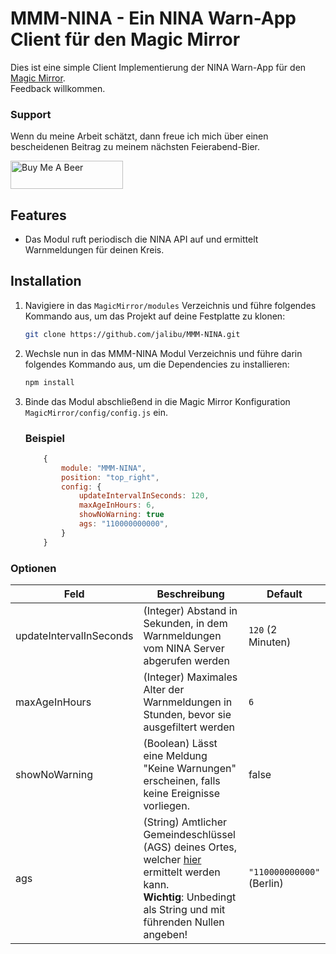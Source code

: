 # MMM-NINA - Ein NINA Warn-App Client für den Magic Mirror
Dies ist eine simple Client Implementierung der NINA Warn-App für den [Magic Mirror](https://magicmirror.builders/).   
Feedback willkommen.

### Support
Wenn du meine Arbeit schätzt, dann freue ich mich über einen bescheidenen Beitrag zu meinem nächsten Feierabend-Bier.

<a href="https://www.buymeacoffee.com/jalibu" target="_blank"><img src="https://www.buymeacoffee.com/assets/img/custom_images/orange_img.png" alt="Buy Me A Beer" style="height: 45px !important;width: 180px !important;" ></a>

## Features
* Das Modul ruft periodisch die NINA API auf und ermittelt Warnmeldungen für deinen Kreis.


## Installation
1. Navigiere in das `MagicMirror/modules` Verzeichnis und führe folgendes Kommando aus, um das Projekt auf deine Festplatte zu klonen:
    ```bash
    git clone https://github.com/jalibu/MMM-NINA.git
    ```

2. Wechsle nun in das MMM-NINA Modul Verzeichnis und führe darin folgendes Kommando aus, um die Dependencies zu installieren:
    ```bash
    npm install
    ```
3. Binde das Modul abschließend in die Magic Mirror Konfiguration `MagicMirror/config/config.js` ein.
    ### Beispiel
    ```javascript
        {
            module: "MMM-NINA",
            position: "top_right",
            config: {
                updateIntervalInSeconds: 120,
                maxAgeInHours: 6,
                showNoWarning: true
                ags: "110000000000",
            }
        }
    ```

### Optionen
| Feld    						| Beschreibung 																		    |  Default 		    |
| -------- 						| -------- 																			    | -------- 		    |
| updateIntervalInSeconds 	  	| (Integer) Abstand in Sekunden, in dem Warnmeldungen vom NINA Server abgerufen werden  | `120` (2 Minuten)   |
| maxAgeInHours          	  	| (Integer) Maximales Alter der Warnmeldungen in Stunden, bevor sie ausgefiltert werden | `6`   	        	|
| showNoWarning          	  	| (Boolean) Lässt eine Meldung "Keine Warnungen" erscheinen, falls keine Ereignisse vorliegen. | false   	        	|
| ags                     	  	| (String) Amtlicher Gemeindeschlüssel (AGS) deines Ortes, welcher [hier](https://www.xrepository.de/api/xrepository/urn:de:bund:destatis:bevoelkerungsstatistik:schluessel:rs_2021-07-31/download/Regionalschl_ssel_2021-07-31.json) ermittelt werden kann.<br>**Wichtig**: Unbedingt als String und mit führenden Nullen angeben! | `"110000000000"` (Berlin)   	        	|
